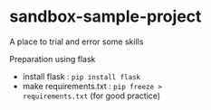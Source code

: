 # sandbox-sample-project
A place to trial and error some skills

Preparation using flask
- install flask : <code>pip install flask</code>
- make requirements.txt : <code>pip freeze > requirements.txt</code> (for good practice)